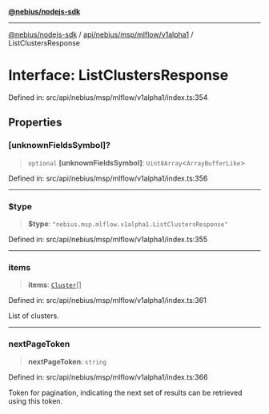 [**@nebius/nodejs-sdk**](../../../../../../README.md)

***

[@nebius/nodejs-sdk](../../../../../../README.md) / [api/nebius/msp/mlflow/v1alpha1](../README.md) / ListClustersResponse

# Interface: ListClustersResponse

Defined in: src/api/nebius/msp/mlflow/v1alpha1/index.ts:354

## Properties

### \[unknownFieldsSymbol\]?

> `optional` **\[unknownFieldsSymbol\]**: `Uint8Array`\<`ArrayBufferLike`\>

Defined in: src/api/nebius/msp/mlflow/v1alpha1/index.ts:356

***

### $type

> **$type**: `"nebius.msp.mlflow.v1alpha1.ListClustersResponse"`

Defined in: src/api/nebius/msp/mlflow/v1alpha1/index.ts:355

***

### items

> **items**: [`Cluster`](Cluster.md)[]

Defined in: src/api/nebius/msp/mlflow/v1alpha1/index.ts:361

List of clusters.

***

### nextPageToken

> **nextPageToken**: `string`

Defined in: src/api/nebius/msp/mlflow/v1alpha1/index.ts:366

Token for pagination, indicating the next set of results can be retrieved using this token.

